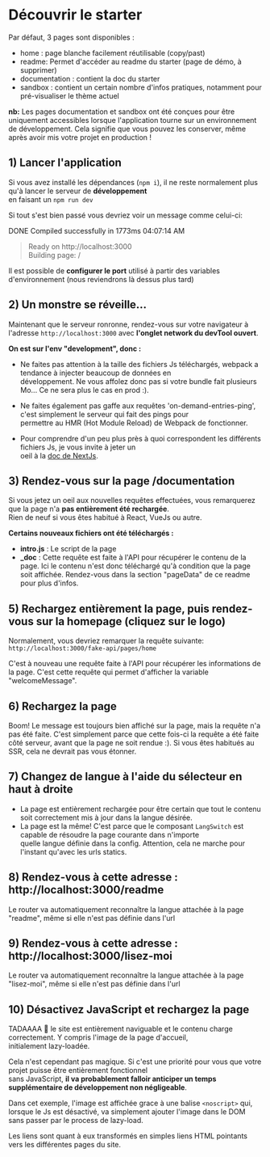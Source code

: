 # Découvrir le starter  
  
Par défaut, 3 pages sont disponibles :  
- home : page blanche facilement réutilisable (copy/past) 
- readme: Permet d'accéder au readme du starter (page de démo, à supprimer)
- documentation : contient la doc du starter
- sandbox : contient un certain nombre d'infos pratiques, notamment pour pré-visualiser le thème actuel

**nb:** Les pages documentation et sandbox ont été conçues pour être uniquement accessibles lorsque l'application tourne sur un environnement de développement. Cela signifie que vous pouvez les conserver, même après avoir mis votre projet en production !
  
  
## 1) Lancer l'application  
  
Si vous avez installé les dépendances (`npm i`), il ne reste normalement plus qu'à lancer le serveur de **développement**  
en faisant un `npm run dev`  
  
Si tout s'est bien passé vous devriez voir un message comme celui-ci:  
  
 DONE Compiled successfully in 1773ms  04:07:14 AM  
 > Ready on http://localhost:3000  
 > Building page: /  
 
 
Il est possible de **configurer le port** utilisé à partir des variables d'environnement (nous reviendrons là dessus plus tard)
  
## 2) Un monstre se réveille...  
  
Maintenant que le serveur ronronne, rendez-vous sur votre navigateur à l'adresse `http://localhost:3000` avec **l'onglet network du devTool ouvert**.  
  
**On est sur l'env "development", donc :**  
  
- Ne faites pas attention à la taille des fichiers Js téléchargés, webpack a tendance à injecter beaucoup de données en   
développement. Ne vous affolez donc pas si votre bundle fait plusieurs Mo... Ce ne sera plus le cas en prod :).  
  
- Ne faites également pas gaffe aux requêtes 'on-demand-entries-ping', c'est simplement le serveur qui fait des pings pour   
permettre au HMR (Hot Module Reload) de Webpack de fonctionner.  
  
- Pour comprendre d'un peu plus près à quoi correspondent les différents fichiers Js, je vous invite à jeter un  
oeil à la [doc de NextJs](https://nextjs.org/docs/).  
  
## 3) Rendez-vous sur la page /documentation
  
Si vous jetez un oeil aux nouvelles requêtes effectuées, vous remarquerez que la page n'a **pas entièrement été rechargée**.   
Rien de neuf si vous êtes habitué à React, VueJs ou autre.  
  
**Certains nouveaux fichiers ont été téléchargés :**  
  
- **intro.js** : Le script de la page  
- **_doc** : Cette requête est faite à l'API pour récupérer le contenu de la page. Ici le contenu n'est donc téléchargé qu'à condition que la page soit affichée. Rendez-vous dans la section "pageData" de ce readme pour plus d'infos. 
  
## 5) Rechargez entièrement la page, puis rendez-vous sur la homepage (cliquez sur le logo)  
  
Normalement, vous devriez remarquer la requête suivante: `http://localhost:3000/fake-api/pages/home`  
  
C'est à nouveau une requête faite à l'API pour récupérer les informations de la page. C'est cette requête qui permet d'afficher la variable "welcomeMessage".  
  
## 6) Rechargez la page  
  
Boom! Le message est toujours bien affiché sur la page, mais la requête n'a pas été faite. C'est simplement parce que cette fois-ci la requête a été faite côté serveur, avant que la page ne soit rendue :).  Si vous êtes habitués  au SSR, cela ne devrait pas vous étonner.
  
## 7) Changez de langue à l'aide du sélecteur en haut à droite  
  
- La page est entièrement rechargée pour être certain que tout le contenu soit correctement mis à jour dans la langue désirée.   
- La page est la même! C'est parce que le composant `LangSwitch` est capable de résoudre la page courante dans n'importe  
quelle langue définie dans la config. Attention, cela ne marche pour l'instant qu'avec les urls statics.
  
## 8) Rendez-vous à cette adresse : http://localhost:3000/readme  
  
Le router va automatiquement reconnaître la langue attachée à la page "readme", même si elle n'est pas définie dans l'url  
  
  
## 9) Rendez-vous à cette adresse : http://localhost:3000/lisez-moi  
  
Le router va automatiquement reconnaître la langue attachée à la page "lisez-moi", même si elle n'est pas définie dans l'url  
  
## 10) Désactivez JavaScript et rechargez la page  
  
TADAAAA 🎉 le site est entièrement naviguable et le contenu charge correctement. Y compris l'image de la page d'accueil,  
initialement lazy-loadée.  
  
Cela n'est cependant pas magique. Si c'est une priorité pour vous que votre projet puisse être entièrement fonctionnel  
sans JavaScript, **il va probablement falloir anticiper un temps supplémentaire de développement non négligeable**.   
  
Dans cet exemple, l'image est affichée grace à une balise `<noscript>` qui, lorsque le Js est désactivé, va simplement ajouter l'image dans le DOM sans passer par le process de lazy-load.  
  
Les liens sont quant à eux transformés en simples liens HTML pointants vers les différentes pages du site.  